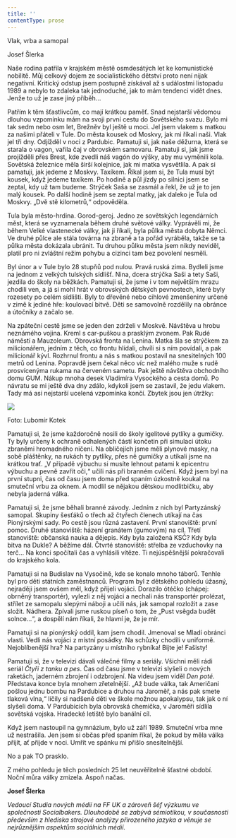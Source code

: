```yaml
---
title: ''
contentType: prose
---
```


<section>

Vlak, vrba a samopal

Josef Šlerka

Naše rodina patřila v krajském městě osmdesátých let ke komunistické nobilitě. Můj celkový dojem ze socialistického dětství proto není nijak negativní. Kritický odstup jsem postupně získával až s událostmi listopadu 1989 a nebylo to zdaleka tak jednoduché, jak to mám tendenci vidět dnes. Jenže to už je zase jiný příběh…

Patřím k těm šťastlivcům, co mají krátkou paměť. Snad nejstarší vědomou dlouhou vzpomínku mám na svoji první cestu do Sovětského svazu. Bylo mi tak sedm nebo osm let, Brežněv byl ještě u moci. Jel jsem vlakem s matkou za našimi přáteli v Tule. Do města kousek od Moskvy, jak mi říkali naši. Vlak jel tři dny. Odjížděl v noci z Pardubic. Pamatuji si, jak naše děžurna, která se starala o vagon, vařila čaj v obrovském samovaru. Pamatuji si, jak jsme projížděli přes Brest, kde zvedli náš vagón do výšky, aby mu vyměnili kola. Sovětská železnice měla širší kolejnice, jak mi matka vysvětlila. A pak si pamatuji, jak jedeme z Moskvy. Taxíkem. Říkal jsem si, že Tula musí být kousek, když jedeme taxíkem. Po hodině a půl jízdy po silnici jsem se zeptal, kdy už tam budeme. Strýček Saša se zasmál a řekl, že už je to jen malý kousek. Po další hodině jsem se zeptal matky, jak daleko je Tula od Moskvy. „Dvě stě kilometrů,“ odpověděla.

Tula byla město-hrdina. Gorod-geroj. Jedno ze sovětských legen­dárních měst, která se vyznamenala během druhé světové války. Vyprávěli mi, že během Velké vlastenecké války, jak ji říkali, byla půlka města dobyta Němci. Ve druhé půlce ale stála továrna na zbraně a ta pořád vyráběla, takže se ta půlka města dokázala ubránit. Tu druhou půlku města jsem nikdy neviděl, platil pro ni zvláštní režim pohybu a cizinci tam bez povolení nesměli.

Byl únor a v Tule bylo 28 stupňů pod nulou. Pravá ruská zima. Bydleli jsme na jednom z velkých tulských sídlišť. Nina, dcera strýčka Saši a tety Saši, jezdila do školy na běžkách. Pamatuji si, že jsme i v tom největším mrazu chodili ven, a já si mohl hrát v obrovských dětských pevnostech, které byly rozesety po celém sídlišti. Byly to dřevěné nebo cihlové zmenšeniny určené v zimě k jediné hře: koulovací bitvě. Děti se samovolně rozdělily na obránce a útočníky a začalo se.

Na zpáteční cestě jsme se jeden den zdrželi v Moskvě. Návštěva u hrobu neznámého vojina. Kreml s car-puškou a prasklým zvonem. Pak Rudé náměstí a Mauzoleum. Obrovská fronta na Lenina. Matka šla se strýčkem za milicionářem, jedním z těch, co frontu hlídali, chvíli si s ním povídali, a pak milicionář kývl. Rozhrnul frontu a nás s matkou postavil na snesitelných 100 metrů od Lenina. Popravdě jsem čekal něco víc než malého muže s rudě prosvícenýma rukama na červeném sametu. Pak ještě návštěva obchodního domu GUM. Nákup mnoha desek Vladimíra Vysockého a cesta domů. Po návratu se mi ještě dva dny zdálo, kdykoli jsem se zastavil, že jedu vlakem. Tady má asi nejstarší ucelená vzpomínka končí. Zbytek jsou jen útržky:

</section>

<section>

![](../Images/047.jpg)

Foto: Lubomír Kotek

Pamatuji si, že jsme každoročně nosili do školy igelitové pytlíky a gumičky. Ty byly určeny k ochraně odhalených částí končetin při simulaci útoku zbraněmi hromadného ničení. Na obličejích jsme měli plynové masky, na sobě pláštěnky, na rukách ty pytlíky, přes ně gumičky a utíkali jsme na krátkou trať. „V případě výbuchu si musíte lehnout patami k epicentru výbuchu a pevně zavřít oči,“ učili nás při branném cvičení. Když jsem byl na první stupni, čas od času jsem doma před spaním úzkostně koukal na smuteční vrbu za oknem. A modlil se nějakou dětskou modlitbičku, aby nebyla jaderná válka.

Pamatuji si, že jsme běhali branné závody. Jedním z nich byl Partyzánský samopal. Skupiny šesťáků o třech až čtyřech členech utíkají na čas Pionýrskými sady. Po cestě jsou různá zastavení. První stanoviště: první pomoc. Druhé stanoviště: házení granátem (gumovým) na cíl. Třetí stanoviště: občanská nauka a dějepis. Kdy byla založená KSČ? Kdy byla bitva na Dukle? A běžíme dál. Čtvrté stanoviště: střelba ze vzduchovky na terč… Na konci spočítali čas a vyhlásili vítěze. Ti nejúspěšnější pokračovali do krajského kola.

Pamatuji si na Budislav na Vysočině, kde se konalo mnoho táborů. Tenhle byl pro děti státních zaměstnanců. Program byl z dětského pohledu úžasný, nejraději jsem ovšem měl, když přijeli vojáci. Dorazilo ótéčko (chápej: obrněný transportér), vylezli z něj vojáci a nechali nás transportér prolézat, střílet ze samopalu slepými náboji a učili nás, jak samopal rozložit a zase složit. Nádhera. Zpívali jsme ruskou píseň o tom, že „Pust vsěgda budět solnce…“, a dospělí nám říkali, že hlavní je, že je mír.

Pamatuji si na pionýrský oddíl, kam jsem chodil. Jmenoval se Mladí obránci vlasti. Vedli nás vojáci z místní posádky. Na schůzky chodili v uniformě. Nejoblíbenější hra? Na partyzány u místního rybníka! Bijte je! Fašisty!

Pamatuji si, že v televizi dávali válečné filmy a seriály. Všichni měli rádi seriál _Čtyři z tanku a pes_. Čas od času jsme v televizi slyšeli o nových raketách, jaderném zbrojení i odzbrojení. Na videu jsem viděl _Den poté_. Představa konce byla mnohem zřetelnější. „Až bude válka, tak Američani pošlou jednu bombu na Pardubice a druhou na Jaroměř, a nás pak smete tlaková vlna,“ líčily si nadšeně děti ve škole možnou apokalypsu, tak jak o ní slyšeli doma. V Pardubicích byla obrovská chemička, v Jaroměři sídlila sovětská vojska. Hradecké letiště bylo banální cíl.

Když jsem nastoupil na gymnázium, bylo už září 1989. Smuteční vrba mne už nestrašila. Jen jsem si občas před spaním říkal, že pokud by měla válka přijít, ať přijde v noci. Umřít ve spánku mi přišlo snesitelnější.

No a pak TO prasklo.

Z mého pohledu je těch posledních 25 let neuvěřitelně šťastné období. Noční můra války zmizela. Aspoň načas.

</section>

<section>

**Josef Šlerka**

_Vedoucí Studia nových médií na FF UK a zároveň šéf výzkumu ve společnosti Socialbakers. Dlouhodobě se zabývá sémiotikou, v současnosti především z hlediska strojové analýzy přirozeného jazyka a věnuje se nejrůznějším aspektům sociálních médií._

</section>
